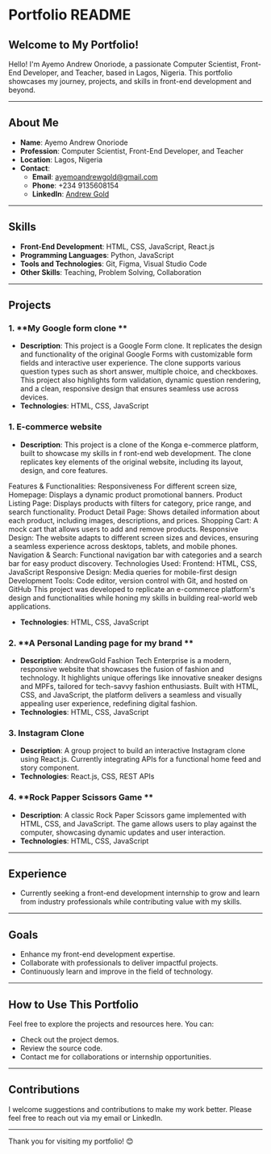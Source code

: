 # Portfolio README

## Welcome to My Portfolio!

Hello! I'm Ayemo Andrew Onoriode, a passionate Computer Scientist, Front-End Developer, and Teacher, based in Lagos, Nigeria. This portfolio showcases my journey, projects, and skills in front-end development and beyond. 

---

## About Me

- **Name**: Ayemo Andrew Onoriode  
- **Profession**: Computer Scientist, Front-End Developer, and Teacher  
- **Location**: Lagos, Nigeria  
- **Contact**:  
  - **Email**: ayemoandrewgold@gmail.com  
  - **Phone**: +234 9135608154  
  - **LinkedIn**: [Andrew Gold](https://www.linkedin.com/in/andrew-gold-5094861b5/)  

---

## Skills

- **Front-End Development**: HTML, CSS, JavaScript, React.js  
- **Programming Languages**: Python, JavaScript  
- **Tools and Technologies**: Git, Figma, Visual Studio Code  
- **Other Skills**: Teaching, Problem Solving, Collaboration  

---

## Projects

### 1. **My Google form clone **
- **Description**: This project is a Google Form clone. It replicates the design and functionality of the original Google Forms with customizable form fields and interactive user experience. The clone supports various question types such as short answer, multiple choice, and checkboxes. This project also highlights form validation, dynamic question rendering, and a clean, responsive design that ensures seamless use across devices.
- **Technologies**: HTML, CSS, JavaScript

### 1. **E-commerce website**
- **Description**: This project is a clone of the Konga e-commerce platform, built to showcase my skills in f ront-end web development. The clone replicates key elements of the original website, including its layout, design, and core features.

Features & Functionalities: Responsiveness For different screen size, Homepage: Displays a dynamic product promotional banners. Product Listing Page: Displays products with filters for category, price range, and search functionality. Product Detail Page: Shows detailed information about each product, including images, descriptions, and prices. Shopping Cart: A mock cart that allows users to add and remove products. Responsive Design: The website adapts to different screen sizes and devices, ensuring a seamless experience across desktops, tablets, and mobile phones. Navigation & Search: Functional navigation bar with categories and a search bar for easy product discovery. Technologies Used: Frontend: HTML, CSS, JavaScript Responsive Design: Media queries for mobile-first design Development Tools: Code editor, version control with Git, and hosted on GitHub This project was developed to replicate an e-commerce platform's design and functionalities while honing my skills in building real-world web applications.
- **Technologies**: HTML, CSS, JavaScript

### 2. **A Personal Landing page for my brand **
- **Description**: AndrewGold Fashion Tech Enterprise is a modern, responsive website that showcases the fusion of fashion and technology. It highlights unique offerings like innovative sneaker designs and MPFs, tailored for tech-savvy fashion enthusiasts. Built with HTML, CSS, and JavaScript, the platform delivers a seamless and visually appealing user experience, redefining digital fashion.
- **Technologies**: HTML, CSS, JavaScript

### 3. **Instagram Clone**
- **Description**: A group project to build an interactive Instagram clone using React.js. Currently integrating APIs for a functional home feed and story component.
- **Technologies**: React.js, CSS, REST APIs

### 4. **Rock Papper Scissors Game **
- **Description**: A classic Rock Paper Scissors game implemented with HTML, CSS, and JavaScript. The game allows users to play against the computer, showcasing dynamic updates and user interaction. 
- **Technologies**: HTML, CSS, JavaScript

---

## Experience

- Currently seeking a front-end development internship to grow and learn from industry professionals while contributing value with my skills.

---

## Goals

- Enhance my front-end development expertise.
- Collaborate with professionals to deliver impactful projects.
- Continuously learn and improve in the field of technology.

---

## How to Use This Portfolio

Feel free to explore the projects and resources here. You can:
- Check out the project demos.
- Review the source code.
- Contact me for collaborations or internship opportunities.

---

## Contributions

I welcome suggestions and contributions to make my work better. Please feel free to reach out via my email or LinkedIn.

---

Thank you for visiting my portfolio! 😊


